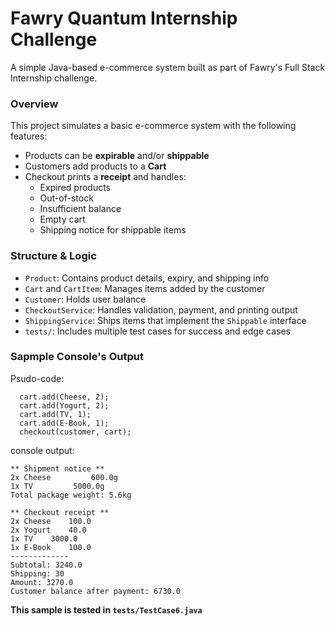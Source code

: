 # Fawry Quantum Internship Challenge

A simple Java-based e-commerce system built as part of Fawry's Full Stack Internship challenge.

### Overview

This project simulates a basic e-commerce system with the following features:
- Products can be **expirable** and/or **shippable**
- Customers add products to a **Cart**
- Checkout prints a **receipt** and handles:
  - Expired products
  - Out-of-stock
  - Insufficient balance
  - Empty cart
  - Shipping notice for shippable items

### Structure & Logic

- `Product`: Contains product details, expiry, and shipping info
- `Cart` and `CartItem`: Manages items added by the customer
- `Customer`: Holds user balance
- `CheckoutService`: Handles validation, payment, and printing output
- `ShippingService`: Ships items that implement the `Shippable` interface
- `tests/`: Includes multiple test cases for success and edge cases

### Sapmple Console's Output
Psudo-code:
```
  cart.add(Cheese, 2);
  cart.add(Yogurt, 2);
  cart.add(TV, 1);
  cart.add(E-Book, 1);
  checkout(customer, cart);
```
console output:
```
** Shipment notice **
2x Cheese         600.0g
1x TV         5000.0g
Total package weight: 5.6kg

** Checkout receipt **
2x Cheese    100.0
2x Yogurt    40.0
1x TV    3000.0
1x E-Book    100.0
-------------
Subtotal: 3240.0
Shipping: 30
Amount: 3270.0
Customer balance after payment: 6730.0
```
**This sample is tested in `tests/TestCase6.java`**
